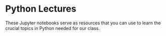 # Python Lectures

These Jupyter notebooks serve as resources that you can use to learn the crucial topics in Python needed for our class.
